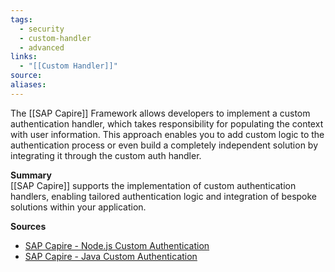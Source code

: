 ```yaml
---
tags:
  - security
  - custom-handler
  - advanced
links:
  - "[[Custom Handler]]"
source:
aliases:
---
```

The [[SAP Capire]] Framework allows developers to implement a custom authentication handler, which takes responsibility for populating the context with user information. This approach enables you to add custom logic to the authentication process or even build a completely independent solution by integrating it through the custom auth handler.

**Summary**  
[[SAP Capire]] supports the implementation of custom authentication handlers, enabling tailored authentication logic and integration of bespoke solutions within your application.

**Sources**
- [SAP Capire - Node.js Custom Authentication](https://cap.cloud.sap/docs/node.js/authentication#custom)
- [SAP Capire - Java Custom Authentication](https://cap.cloud.sap/docs/java/security#custom-authentication)